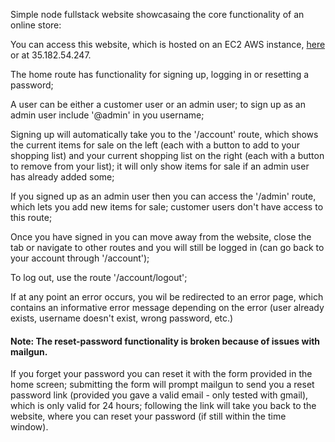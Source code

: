 Simple node fullstack website showcasaing the core functionality of an online store:  

You can access this website, which is hosted on an EC2 AWS instance, [here](https://ec2-35-182-54-247.ca-central-1.compute.amazonaws.com)
or at 35.182.54.247.  

The home route has functionality for signing up, logging in or resetting a password;  

A user can be either a customer user or an admin user; to sign up as an admin user include
'@admin' in you username;  

Signing up will automatically take you to the '/account' route, which shows the current items
for sale on the left (each with a button to add to your shopping list) and your current shopping
list on the right (each with a button to remove from your list); it will only show items for sale
if an admin user has already added some;

If you signed up as an admin user then you can access the '/admin' route, which lets you
add new items for sale; customer users don't have access to this route;  

Once you have signed in you can move away from the website, close the tab or navigate
to other routes and you will still be logged in (can go back to your account through '/account');  

To log out, use the route '/account/logout';  

If at any point an error occurs, you wil be redirected to an error page, which contains an
informative error message depending on the error (user already exists, username doesn't exist, 
wrong password, etc.)  

#### Note: The reset-password functionality is broken because of issues with mailgun.
If you forget your password you can reset it with the form provided in the home screen;
submitting the form will prompt mailgun to send you a reset password link (provided you gave a valid
email - only tested with gmail), which is only valid for 24 hours; following the link will
take you back to the website, where you can reset your password (if still within the time window).
